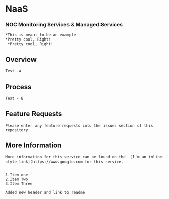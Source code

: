 # NaaS

###	NOC Monitoring Services & Managed Services

	*This is meant to be an example
	*Pretty cool, Right!
	 *Pretty cool, Right!
	 
## Overview
	Test -a
## Process
	Test - B
## Feature Requests
	Please enter any feature requests into the issues section of this repository.
	
	
## More Information
	More information for this service can be found on the  [I'm an inline-style link](https://www.google.com for this service.


	1.Item one
	2.Item Two
	3.Item Three
	
	Added new header and link to readme

